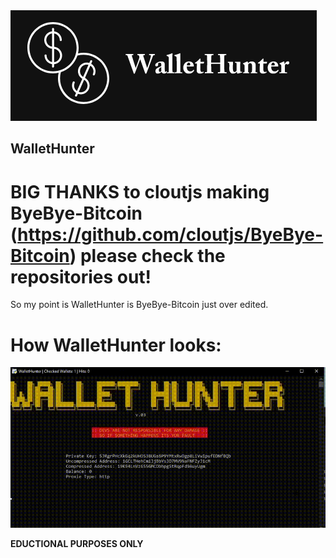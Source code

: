 <img src="./images/thumbnail.png"/>
<h2>WalletHunter</h2>

# BIG THANKS to cloutjs making ByeBye-Bitcoin (https://github.com/cloutjs/ByeBye-Bitcoin) please check the repositories out!
So my point is WalletHunter is ByeBye-Bitcoin just over edited.

# How WalletHunter looks:
<img src="./images/video.gif"/>

<b>EDUCTIONAL PURPOSES ONLY</b>
